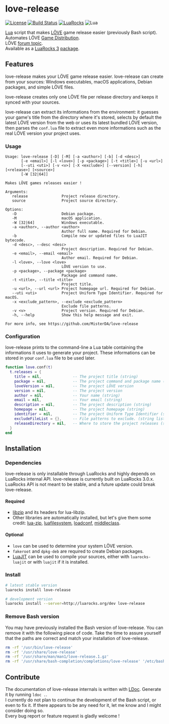 # love-release
[![License](https://img.shields.io/badge/License-MIT-brightgreen.svg)](LICENSE)
[![Build Status](https://travis-ci.org/MisterDA/love-release.svg?branch=master)](https://travis-ci.org/MisterDA/love-release)
[![LuaRocks](https://img.shields.io/badge/LuaRocks-blue.svg)](https://luarocks.org/modules/rucikir/love-release)
![Lua](https://img.shields.io/badge/Lua-5.1%2C%20JIT-blue.svg)

[Lua][lua] script that makes [LÖVE][love] game release easier (previously
Bash script).\
Automates LÖVE [Game Distribution][game_dist].\
LÖVE [forum topic][forum_topic].\
Available as a [LuaRocks 3][luarocks] [package][package].

## Features
love-release makes your LÖVE game release easier. love-release can
create from your sources: Windows executables, macOS applications,
Debian packages, and simple LÖVE files.

love-release creates only one LÖVE file per release directory and
keeps it synced with your sources.

love-release can extract its informations from the environment: it
guesses your game's title from the directory where it's stored,
selects by default the latest LÖVE version from the web or uses its
latest bundled LÖVE version, then parses the `conf.lua` file to
extract even more informations such as the real LÖVE version your
project uses.

### Usage
```
Usage: love-release [-D] [-M] [-a <author>] [-b] [-d <desc>]
       [-e <email>] [-l <love>] [-p <package>] [-t <title>] [-u <url>]
       [--uti <uti>] [-v <v>] [-X <exclude>] [--version] [-h] [<release>] [<source>]
       [-W [32|64]]

Makes LÖVE games releases easier !

Arguments:
   release               Project release directory.
   source                Project source directory.

Options:
   -D                    Debian package.
   -M                    macOS application.
   -W [32|64]            Windows executable.
   -a <author>, --author <author>
                         Author full name. Required for Debian.
   -b                    Compile new or updated files to LuaJIT bytecode.
   -d <desc>, --desc <desc>
                         Project description. Required for Debian.
   -e <email>, --email <email>
                         Author email. Required for Debian.
   -l <love>, --love <love>
                         LÖVE version to use.
   -p <package>, --package <package>
                         Package and command name.
   -t <title>, --title <title>
                         Project title.
   -u <url>, --url <url> Project homepage url. Required for Debian.
   --uti <uti>           Project Uniform Type Identifier. Required for macOS.
   -x <exclude_pattern>, --exclude <exclude_pattern>
                         Exclude file patterns.
   -v <v>                Project version. Required for Debian.
   -h, --help            Show this help message and exit.

For more info, see https://github.com/MisterDA/love-release
```

### Configuration
love-release prints to the command-line a Lua table containing the
informations it uses to generate your project. These informations can
be stored in your `conf.lua` file to be used later.

```lua
function love.conf(t)
  t.releases = {
    title = nil,              -- The project title (string)
    package = nil,            -- The project command and package name (string)
    loveVersion = nil,        -- The project LÖVE version
    version = nil,            -- The project version
    author = nil,             -- Your name (string)
    email = nil,              -- Your email (string)
    description = nil,        -- The project description (string)
    homepage = nil,           -- The project homepage (string)
    identifier = nil,         -- The project Uniform Type Identifier (string)
    excludeFileList = {},     -- File patterns to exclude. (string list)
    releaseDirectory = nil,   -- Where to store the project releases (string)
  }
end
```

## Installation

### Dependencies
love-release is only installable through LuaRocks and highly depends
on LuaRocks internal API. love-release is currently built on LuaRocks
3.0.x. LuaRocks API is not meant to be stable, and a future update
could break love-release.

#### Required
- [libzip][libzip] and its headers for lua-libzip.
- Other libraries are automatically installed, but let's give them
  some credit: [lua-zip][lua-zip], [luafilesystem][lfs],
  [loadconf][loadconf], [middleclass][middleclass].

#### Optional
- `love` can be used to determine your system LÖVE version.
- `fakeroot` and `dpkg-deb` are required to create Debian packages.
- [LuaJIT][luajit] can be used to compile your sources, either with
  `luarocks-luajit` or with `luajit` if it is installed.

### Install

```sh
# latest stable version
luarocks install love-release

# development version
luarocks install --server=http://luarocks.org/dev love-release
```

### Remove Bash version
You may have previously installed the Bash version of
love-release. You can remove it with the following piece of code. Take
the time to assure yourself that the paths are correct and match your
installation of love-release.

```sh
rm -rf '/usr/bin/love-release'
rm -rf '/usr/share/love-release'
rm -rf '/usr/share/man/man1/love-release.1.gz'
rm -rf '/usr/share/bash-completion/completions/love-release' '/etc/bash_completion.d/love-release'
```

## Contribute
The documentation of love-release internals is written with [LDoc][ldoc].
Generate it by running `ldoc .`.\
I currently do not plan to continue the development of the Bash script,
or even to fix it. If there appears to be any need for it, let me know
and I might consider doing so.\
Every bug report or feature request is gladly welcome !

[forum_topic]: https://love2d.org/forums/viewtopic.php?t=75387
[game_dist]: https://www.love2d.org/wiki/Game_Distribution
[ldoc]: https://github.com/stevedonovan/LDoc
[lfs]: https://github.com/keplerproject/luafilesystem
[libzip]: http://www.nih.at/libzip/
[love]: https://www.love2d.org/
[lua]: http://www.lua.org/
[luajit]: http://luajit.org/
[luarocks]: https://luarocks.org/
[lua-zip]: https://github.com/brimworks/lua-zip
[loadconf]: https://github.com/Alloyed/loadconf
[middleclass]: https://github.com/kikito/middleclass
[package]: https://luarocks.org/modules/rucikir/love-release
